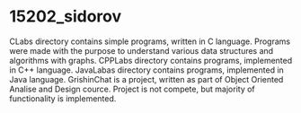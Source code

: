 # 15202_sidorov
CLabs directory contains simple programs, written in C language. Programs were made with the purpose to understand various data structures and algorithms with graphs.
CPPLabs directory contains programs, implemented in C++ language.
JavaLabas directory contains programs, implemented in Java language.
GrishinChat is a project, written as part of Object Oriented Analise and Design cource. Project is not compete, but majority of functionality is implemented. 
